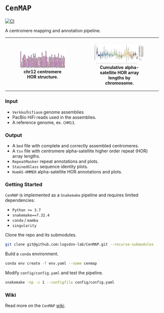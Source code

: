 # `CenMAP`
[![CI](https://github.com/logsdon-lab/hgsvc3/actions/workflows/main.yml/badge.svg)](https://github.com/logsdon-lab/hgsvc3/actions/workflows/main.yml)

A centromere mapping and annotation pipeline.

<table>
  <tr>
    <th>
      <figure float="left">
        <img align="middle" src="docs/all_cens_chr12_small.png" width="100%">
        <figcaption>chr12 centromere HOR structure.</figcaption>
      </figure>
    </th>
    <th>
      <figure float="left">
        <img align="middle" src="docs/all_AS-HOR_lengths.png" width="100%">
        <figcaption>Cumulative alpha-satellite HOR array lengths by chromosome.</figcaption>
      </figure>
    </th>
  </tr>
</table>

### Input
* `Verkko`/`hifiasm` genome assemblies
* PacBio HiFi reads used in the assemblies.
* A reference genome, ex. `CHM13`.

### Output
* A `bed` file with complete and correctly assembled centromeres.
* A `tsv` file with centromere alpha-satellite higher order repeat (HOR) array lengths.
* `RepeatMasker` repeat annotations and plots.
* `StainedGlass` sequence identity plots.
* `HumAS-HMMER` alpha-satellite HOR annotations and plots.

### Getting Started
`CenMAP` is implemented as a `Snakemake` pipeline and requires limited dependencies:
* `Python >= 3.7`
* `snakemake==7.32.4`
* `conda` / `mamba`
* `singularity`

Clone the repo and its submodules.
```bash
git clone git@github.com:logsdon-lab/CenMAP.git --recurse-submodules
```

Build a `conda` environment.
```bash
conda env create -f env.yaml --name cenmap
```

Modify `config/config.yaml` and test the pipeline.
```bash
snakemake -np -c 1 --configfile config/config.yaml
```

### Wiki
Read more on the `CenMAP` [wiki](https://github.com/logsdon-lab/CenMAP/wiki).
